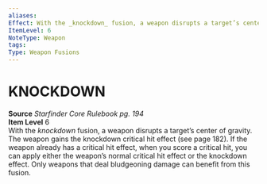 ```yaml
---
aliases: 
Effect: With the _knockdown_ fusion, a weapon disrupts a target’s center of gravity. The weapon gains the knockdown critical hit effect (see page 182). If the weapon already has a critical hit effect, when you score a critical hit, you can apply either the weapon’s normal critical hit effect or the knockdown effect. Only weapons that deal bludgeoning damage can benefit from this fusion.
ItemLevel: 6
NoteType: Weapon
tags: 
Type: Weapon Fusions
---
```

# KNOCKDOWN
**Source** _Starfinder Core Rulebook pg. 194_  
**Item Level** 6  
With the _knockdown_ fusion, a weapon disrupts a target’s center of gravity. The weapon gains the knockdown critical hit effect (see page 182). If the weapon already has a critical hit effect, when you score a critical hit, you can apply either the weapon’s normal critical hit effect or the knockdown effect. Only weapons that deal bludgeoning damage can benefit from this fusion.